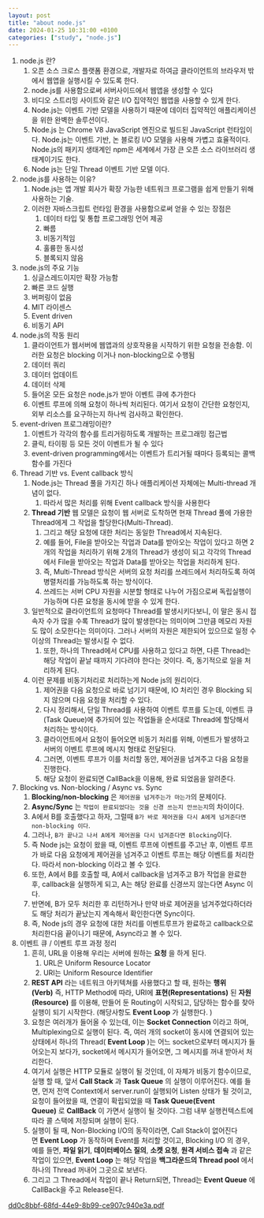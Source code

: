 ```yaml
---
layout: post
title: "about node.js"
date: 2024-01-25 10:31:00 +0100
categories: ["study", "node.js"]
---
```


1. node.js 란?
   1. 오픈 소스 크로스 플랫폼 환경으로, 개발자로 하여금 클라이언트의 브라우저 밖에서 웹앱을 실행시킬 수 있도록 한다.
   2. node.js를 사용함으로써 서버사이드에서 웹앱을 생성할 수 있다
   3. 비디오 스트리밍 사이트와 같은 I/O 집약적인 웹앱을 사용할 수 있게 한다.
   4. Node.js는 이벤트 기반 모델을 사용하기 때문에 데이터 집약적인 애플리케이션을 위한 완벽한 솔루션이다.
   5. Node.js 는 Chrome V8 JavaScript 엔진으로 빌드된 JavaScript 런타임이다. Node.js는 이벤트 기반, 논 블로킹 I/O 모델을 사용해 가볍고 효율적이다. Node.js의 패키지 생태계인 npm은 세계에서 가장 큰 오픈 소스 라이브러리 생태계이기도 한다.
   6. Node js는 단일 Thread 이벤트 기반 모델 이다.
2. node.js를 사용하는 이유?
   1. Node.js는 앱 개발 회사가 확장 가능한 네트워크 프로그램을 쉽게 만들기 위해 사용하는 기술.
   2. 이러한 자바스크립트 런타임 환경을 사용함으로써 얻을 수 있는 장점은
      1. 데이터 타입 및 통합 프로그래밍 언어 제공
      2. 빠름
      3. 비동기적임
      4. 훌륭한 동시성
      5. 블록되지 않음
3. node.js의 주요 기능
   1. 싱글스레드이지만 확장 가능함
   2. 빠른 코드 실행
   3. 버퍼링이 없음
   4. MIT 라이센스
   5. Event driven
   6. 비동기 API
4. node.js의 작동 원리
   1. 클라이언트가 웹서버에 웹앱과의 상호작용을 시작하기 위한 요청을 전송함. 이러한 요청은 blocking 이거나 non-blocking으로 수행됨
   2. 데이터 쿼리
   3. 데이터 업데이트
   4. 데이터 삭제
   5. 들어온 모든 요청은 node.js가 받아 이벤트 큐에 추가한다
   6. 이벤트 루프에 의해 요청이 하나씩 처리된다. 여기서 요청이 간단한 요청인지, 외부 리소스를 요구하는지 하나씩 검사하고 확인한다.
5. event-driven 프로그래밍이란?
   1. 이벤트가 각각의 함수를 트리거링하도록 개발하는 프로그래밍 접근법
   2. 클릭, 타이핑 등 모든 것이 이벤트가 될 수 있다
   3. event-driven programming에서는 이벤트가 트리거될 때마다 등록되는 콜백 함수를 가진다
6. Thread 기반 vs. Event callback 방식
   1. Node.js는 Thread 풀을 가지긴 하나 애플리케이션 자체에는 Multi-thread 개념이 없다.
      1. 따라서 많은 처리를 위해 Event callback 방식을 사용한다
   2. **Thread 기반** 웹 모델은 요청이 웹 서버로 도착하면 현재 Thread 풀에 가용한 Thread에게 그 작업을 할당한다(Multi-Thread).
      1. 그리고 해당 요청에 대한 처리는 동일한 Thread에서 지속된다.
      2. 예를 들어, File을 받아오는 작업과 Data를 받아오는 작업이 있다고 하면 2개의 작업을 처리하기 위해 2개의 Thread가 생성이 되고 각각의 Thread에서 File을 받아오는 작업과 Data를 받아오는 작업을 처리하게 된다.
      3. 즉, Multi-Thread 방식은 서버의 요청 처리를 쓰레드에서 처리하도록 하여 병렬처리를 가능하도록 하는 방식이다.
      4. 쓰레드는 서버 CPU 자원을 시분할 형태로 나누어 가짐으로써 독립실행이 가능하며 다른 요청을 동시에 받을 수 있게 한다.
   3. 일반적으로 클라이언트의 요청마다 Thread를 발생시키다보니, 이 말은 동시 접속자 수가 많을 수록 Thread가 많이 발생한다는 의미이며 그만큼 메모리 자원도 많이 소모한다는 의미이다. 그러나 서버의 자원은 제한되어 있으므로 일정 수 이상의 Thread는 발생시킬 수 없다.
      1. 또한, 하나의 Thread에서 CPU를 사용하고 있다고 하면, 다른 Thread는 해당 작업이 끝날 때까지 기다려야 한다는 것이다. 즉, 동기적으로 일을 처리하게 된다.
   4. 이런 문제를 비동기처리로 처리하는게 Node js의 원리이다.
      1. 제어권을 다음 요청으로 바로 넘기기 때문에, IO 처리인 경우 Blocking 되지 않으며 다음 요청을 처리할 수 있다.
      2. 다시 정리해서, 단일 Thread를 사용하여 이벤트 루프를 도는데, 이벤트 큐(Task Queue)에 추가되어 있는 작업들을 순서대로 Thread에 할당해서 처리하는 방식이다.
      3. 클라이언트에서 요청이 들어오면 비동기 처리를 위해, 이벤트가 발생하고 서버의 이벤트 루프에 메시지 형태로 전달된다.
      4. 그러면, 이벤트 루프가 이를 처리할 동안, 제어권을 넘겨주고 다음 요청을 진행한다.
      5. 해당 요청이 완료되면 CallBack을 이용해, 완료 되었음을 알려준다.
7. Blocking vs. Non-blocking / Async vs. Sync
   1. **Blocking/non-blocking** 은 `제어권을 넘겨주는가 마는가`의 문제이다.
   2. **Async/Sync** 는 `작업이 완료되었다는 것을 신경 쓰는지 안쓰는지`의 차이이다.
   3. A에서 B를 호출했다고 하자, 그럴때 `B가 바로 제어권을 다시 A에게 넘겨준다면 non-blocking 이다`.
   4. 그러나, `B가 끝나고 나서 A에게 제어권을 다시 넘겨준다면 Blocking`이다.
   5. 즉 Node js는 요청이 왔을 때, 이벤트 루프에 이벤트를 주고난 후, 이벤트 루프가 바로 다음 요청에게 제어권을 넘겨주고 이벤트 루프는 해당 이벤트를 처리한다. 따라서 non-blocking 이라고 볼 수 있다.
   6. 또한, A에서 B를 호출할 때, A에서 callback을 넘겨주고 B가 작업을 완료한 후, callback을 실행하게 되고, A는 해당 완료를 신경쓰지 않는다면 Async 이다.
   7. 반면에, B가 모두 처리한 후 리턴하거나 만약 바로 제어권을 넘겨주었다하더라도 해당 처리가 끝났는지 계속해서 확인한다면 Sync이다.
   8. 즉, Node js의 경우 요청에 대한 처리를 이벤트루프가 완료하고 callback으로 처리한다음 끝이나기 때문에, Async라고 볼 수 있다.
8. 이벤트 큐 / 이벤트 루프 과정 정리
   1. 흔히, URL을 이용해 우리는 서버에 원하는 **요청** 을 하게 된다.
      1. URL은 Uniform Resource Locator
      2. URI는 Uniform Resource Identifier
   2. **REST API** 라는 네트워크 아키텍쳐를 사용했다고 할 때, 원하는 **행위(Verb)** 즉, HTTP Method에 따라, URI에 **표현(Representations)** 된 **자원(Resource)** 를 이용해, 만들어 둔 Routing이 시작되고, 담당하는 함수를 찾아 실행이 되기 시작한다. (해당사항도 **Event Loop** 가 실행한다. )
   3. 요청은 여러개가 들어올 수 있는데, 이는 **Socket Connection** 이라고 하며, Multiplexing으로 실행이 된다. 즉, 여러 개의 socket이 동시에 연결되어 있는 상태에서 하나의 Thread( **Event Loop** )는 어느 socket으로부터 메시지가 들어오는지 보다가, socket에서 메시지가 들어오면, 그 메시지를 꺼내 받아서 처리한다.
   4. 여기서 실행은 HTTP 모듈로 실행이 될 것인데, 이 자체가 비동기 함수이므로, 실행 할 때, 앞서 **Call Stack** 과 **Task Queue** 의 실행이 이루어진다. 예를 들면, 먼저 전역 Context에서 server.run이 실행되어 Listen 상태가 될 것이고, 요청이 들어왔을 때, 연결이 확립되었을 때 **Task Queue(Event Queue)** 로 **CallBack** 이 가면서 실행이 될 것이다. 그럼 내부 실행컨텍스트에 따라 콜 스택에 저장되며 실행이 된다.
   5. 실행이 될 때, Non-Blocking I/O의 동작이라면, Call Stack이 없어진다면 **Event Loop** 가 동작하며 Event를 처리할 것이고, Blocking I/O 의 경우, 예를 들면, **파일 읽기**, **데이터베이스 질의**, **소켓 요청**, **원격 서비스 접속** 과 같은 작업이 있으면, **Event Loop** 는 해당 작업을 **백그라운드의 Thread pool** 에서 하나의 Thread 꺼내어 그곳으로 보낸다.
   6. 그리고 그 Thread에서 작업이 끝나 Return되면, Thread는 **Event Queue** 에 CallBack을 주고 Release된다.

[dd0c8bbf-68fd-44e9-8b99-ce907c940e3a.pdf](notion://www.notion.so/minkymiguellee/about%20node%20js%203776221616864eac863736867eb91e0f/dd0c8bbf-68fd-44e9-8b99-ce907c940e3a.pdf)
